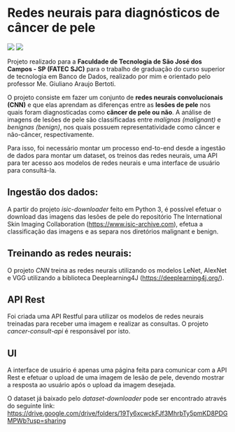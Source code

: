 # Redes neurais para diagnósticos de câncer de pele
![](https://img.shields.io/github/last-commit/giulianogimenez/skin-cancer-dl)
![](https://img.shields.io/github/repo-size/giulianogimenez/skin-cancer-dl)

Projeto realizado para a **Faculdade de Tecnologia de São José dos Campos - SP (FATEC SJC)** para o trabalho de graduação do curso superior de tecnologia em Banco de Dados, realizado por mim e orientado pelo professor Me. Giuliano Araujo Bertoti.

O projeto consiste em fazer um conjunto de **redes neurais convolucionais (CNN)** e que elas aprendam as diferenças entre as **lesões de pele** nos quais foram diagnosticadas como **câncer de pele ou não**. A análise de imagens de lesões de pele são classificadas entre *malígnas (malignant)* e *benignas (benign)*, nos quais possuem representatividade como câncer e não-câncer, respectivamente.

Para isso, foi necessário montar um processo end-to-end desde a ingestão de dados para montar um dataset, os treinos das redes neurais, uma API para ter acesso aos modelos de redes neurais e uma interface de usuário para consultá-la.

## Ingestão dos dados:
A partir do projeto *isic-downloader* feito em Python 3, é possível efetuar o download das imagens das lesões de pele do repositório The International Skin Imaging Collaboration (https://www.isic-archive.com), efetua a classificação das imagens e as separa nos diretórios malignant e benign. 

## Treinando as redes neurais: 
O projeto *CNN* treina as redes neurais utilizando os modelos LeNet, AlexNet e VGG utilizando a biblioteca Deeplearning4J (https://deeplearning4j.org/).

## API Rest
Foi criada uma API Restful para utilizar os modelos de redes neurais treinadas para receber uma imagem e realizar as consultas. O projeto *cancer-consult-api* é responsável por isto.

## UI
A interface de usuário é apenas uma página feita para comunicar com a API Rest e efetuar o upload de uma imagem de lesão de pele, devendo mostrar a resposta ao usuário após o upload da imagem desejada.

O dataset já baixado pelo *dataset-downloader* pode ser encontrado através do seguinte link: https://drive.google.com/drive/folders/19Ty6xcwckFJf3MhrbTy5pmKD8PDGMPWb?usp=sharing
